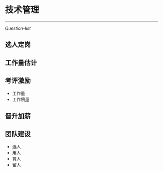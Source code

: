 ﻿技术管理
=
---
*Question-list*  

选人定岗
-
工作量估计
-
考评激励
-
- 工作量  
- 工作质量  

晋升加薪
-
团队建设
-
- 选人  
- 用人  
- 育人  
- 留人  


